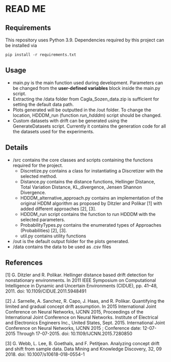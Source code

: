 # READ ME

## Requirements

This repository uses Python 3.9. Dependencies required by this project can be installed via

`pip install -r requirements.txt`

## Usage 

- main.py is the main function used during development. Parameters can be changed from the **user-defined variables** block inside the main.py script.
- Extracting the /data folder from Cagla_Sozen_data.zip is sufficient for setting the default data path.
- Plots generated will be outputted in the /out folder. To change the location, HDDDM_run (function _run_hdddm_) script should be changed. 
- Custom datasets with drift can be generated using the GenerateDatasets script. Currently it contains the generation code for all the datasets used for the experiments. 

## Details
- /src contains the core classes and scripts containing the functions required for the project. 
  - Discretize.py contains a class for instantiating a Discretizer with the selected method.
  - Distance.py contains the distance functions, Hellinger Distance, Total Variation Distance, KL_divergence, Jensen Shannon Divergence.
  - HDDDM_alternative_approach.py contains an implementation of the original HDDM algorithm as proposed by Ditzler and Polikar [1] with added different approaches [2], [3]. 
  - HDDDM_run script contains the function to run HDDDM with the selected parameters.
  - ProbabilityTypes.py contains the enumerated types of Approaches (Probabilities) [2], [3].
  - util.py contains utility functions
- /out is the default output folder for the plots generated.
- /data contains the data to be used as .csv files

## References 

[1] G. Ditzler and R. Polikar. Hellinger distance based drift detection for  nonstationary environments. In 2011 IEEE Symposium on Computational Intelligence in Dynamic and Uncertain Environments (CIDUE), pp. 41–48, 2011. doi: 10.1109/CIDUE.2011.5948491

[2] J. Sarnelle, A. Sanchez, R. Capo, J. Haas, and R. Polikar. Quantifying  the limited and gradual concept drift assumption. In 2015 International Joint Conference on Neural Networks, IJCNN 2015, Proceedings of the  International Joint Conference on Neural Networks. Institute of Electrical  and Electronics Engineers Inc., United States, Sept. 2015. International Joint Conference on Neural Networks, IJCNN 2015 ; Conference date: 12-07-2015 Through 17-07-2015. doi: 10.1109/IJCNN.2015.7280850

[3] G. Webb, L. Lee, B. Goethals, and F. Petitjean. Analyzing concept drift  and shift from sample data. Data Mining and Knowledge Discovery, 32, 09 2018. doi: 10.1007/s10618-018-0554-1
